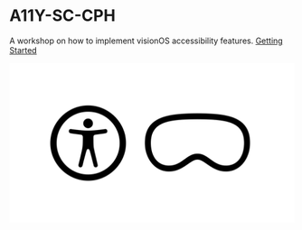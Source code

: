 # A11Y-SC-CPH
A workshop on how to implement visionOS accessibility features. [Getting Started](https://elkraneo.github.io/A11Y-SC-CPH/documentation/a11y-sc-CPH/getting-started)

<picture>
  <source media="(prefers-color-scheme: dark)" srcset="https://github.com/elkraneo/A11Y-SC-CPH/blob/main/Sources/A11Y-SC-CPH/Documentation.docc/Resources/accessible-spatial-computing-art/accesible-spatial-computing~dark%402x.png">
  <source media="(prefers-color-scheme: light)" srcset="https://github.com/elkraneo/A11Y-SC-CPH/blob/main/Sources/A11Y-SC-CPH/Documentation.docc/Resources/accessible-spatial-computing-art/accesible-spatial-computing%402x.png">
  <img alt="Accessible Spatial Computing banner made with the SFSymbols related to Vision Pro and Accessibility" src="https://github.com/elkraneo/A11Y-SC-CPH/blob/main/Sources/A11Y-SC-CPH/Documentation.docc/Resources/accessible-spatial-computing-art/accesible-spatial-computing%402x.png">
</picture>
